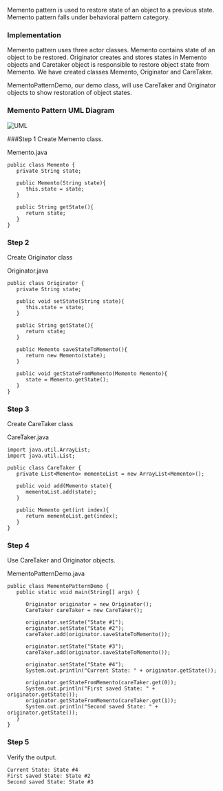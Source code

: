 Memento pattern is used to restore state of an object to a previous state. Memento pattern falls under behavioral pattern category.

### Implementation
Memento pattern uses three actor classes. Memento contains state of an object to be restored. Originator creates and stores states in Memento objects and Caretaker object is responsible to restore object state from Memento. We have created classes Memento, Originator and CareTaker.

MementoPatternDemo, our demo class, will use CareTaker and Originator objects to show restoration of object states.

### Memento Pattern UML Diagram
![UML](http://www.tutorialspoint.com/design_pattern/images/memento_pattern_uml_diagram.jpg)

###Step 1
Create Memento class.

Memento.java

    public class Memento {
       private String state;

       public Memento(String state){
          this.state = state;
       }

       public String getState(){
          return state;
       }
    }
### Step 2
Create Originator class

Originator.java

    public class Originator {
       private String state;

       public void setState(String state){
          this.state = state;
       }

       public String getState(){
          return state;
       }

       public Memento saveStateToMemento(){
          return new Memento(state);
       }

       public void getStateFromMemento(Memento Memento){
          state = Memento.getState();
       }
    }
### Step 3
Create CareTaker class

CareTaker.java

    import java.util.ArrayList;
    import java.util.List;

    public class CareTaker {
       private List<Memento> mementoList = new ArrayList<Memento>();

       public void add(Memento state){
          mementoList.add(state);
       }

       public Memento get(int index){
          return mementoList.get(index);
       }
    }
### Step 4
Use CareTaker and Originator objects.

MementoPatternDemo.java

    public class MementoPatternDemo {
       public static void main(String[] args) {

          Originator originator = new Originator();
          CareTaker careTaker = new CareTaker();

          originator.setState("State #1");
          originator.setState("State #2");
          careTaker.add(originator.saveStateToMemento());

          originator.setState("State #3");
          careTaker.add(originator.saveStateToMemento());

          originator.setState("State #4");
          System.out.println("Current State: " + originator.getState());

          originator.getStateFromMemento(careTaker.get(0));
          System.out.println("First saved State: " + originator.getState());
          originator.getStateFromMemento(careTaker.get(1));
          System.out.println("Second saved State: " + originator.getState());
       }
    }
### Step 5
Verify the output.

    Current State: State #4
    First saved State: State #2
    Second saved State: State #3